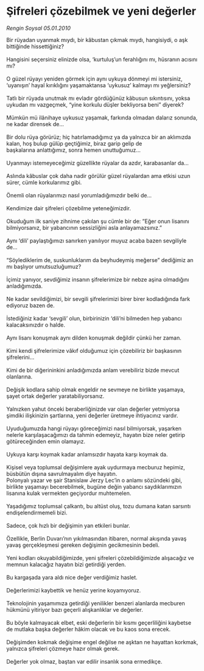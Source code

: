 # Şifreleri çözebilmek ve yeni değerler

*Rengin Soysal 05.01.2010*

<div class="yazi">Bir rüyadan uyanmak mıydı, bir kâbustan çıkmak mıydı, hangisiydi, o aşk bittiğinde hissettiğiniz? <br/><br/>Hangisini seçersiniz elinizde olsa, ‘kurtuluş’un ferahlığını mı, hüsranın acısını mı? <br/><br/>O güzel rüyayı yeniden görmek için aynı uykuya dönmeyi mi istersiniz, ‘uyanışın’ hayal kırıklığını yaşamaktansa ‘uykusuz’ kalmayı mı yeğlersiniz? <br/><br/>Tatlı bir rüyada unutmak mı evladır gördüğünüz kâbusun sıkıntısını, yoksa uykudan mı vazgeçmek, “yine korkulu düşler bekliyorsa beni” diyerek? <br/><br/>Mümkün mü ilânihaye uykusuz yaşamak, farkında olmadan dalarız sonunda, ne kadar dirensek de... <br/><br/>Bir dolu rüya görürüz; hiç hatırlamadığımız ya da yalnızca bir an aklımızda kalan, hoş bulup gülüp geçtiğimiz, biraz garip gelip de <br/>başkalarına anlattığımız, sonra hemen unuttuğumuz... <br/><br/>Uyanmayı istemeyeceğimiz güzellikte rüyalar da azdır, karabasanlar da... <br/><br/>Aslında kâbuslar çok daha nadir görülür güzel rüyalardan ama etkisi uzun sürer, cümle korkularımız gibi. <br/><br/>Önemli olan rüyalarımızı nasıl yorumladığımızdır belki de... <br/><br/>Kendimize dair şifreleri çözebilme yeteneğimizdir. <br/><br/>Okuduğum ilk saniye zihnime çakılan şu cümle bir de: ”Eğer onun lisanını bilmiyorsanız, bir yabancının sessizliğini asla anlayamazsınız.” <br/><br/>Aynı ‘dili’ paylaştığımızı sanırken yanılıyor muyuz acaba bazen sevgiliyle de... <br/><br/>“Söylediklerim de, suskunluklarım da beyhudeymiş meğerse” dediğimiz an mı başlıyor umutsuzluğumuz? <br/><br/>İçimiz yanıyor, sevdiğimiz insanın şifrelerimize bir nebze aşina olmadığını anladığımızda. <br/><br/>Ne kadar sevildiğimizi, bir sevgili şifrelerimizi birer birer kodladığında fark ediyoruz bazen de. <br/><br/>İstediğiniz kadar ‘sevgili’ olun, birbirinizin ‘dili’ni bilmeden hep yabancı kalacaksınızdır o halde. <br/><br/>Aynı lisanı konuşmak aynı dilden konuşmak değildir çünkü her zaman. <br/><br/>Kimi kendi şifrelerimize vâkıf olduğumuz için çözebiliriz bir başkasının şifrelerini... <br/><br/>Kimi de bir diğerininkini anladığımızda anlam verebiliriz bizde mevcut olanlarına. <br/><br/>Değişik kodlara sahip olmak engeldir ne sevmeye ne birlikte yaşamaya, şayet ortak değerler yaratabiliyorsanız. <br/><br/>Yalnızken yahut önceki beraberliğinizde var olan değerler yetmiyorsa şimdiki ilişkinizin şartlarına, yeni değerler üretmeye ihtiyacınız vardır. <br/><br/>Uyuduğumuzda hangi rüyayı göreceğimizi nasıl bilmiyorsak, yaşarken nelerle karşılaşacağımızı da tahmin edemeyiz, hayatın bize neler getirip götüreceğinden emin olamayız. <br/><br/>Uykuya karşı koymak kadar anlamsızdır hayata karşı koymak da. <br/><br/>Kişisel veya toplumsal değişimlere ayak uydurmaya mecburuz hepimiz, büsbütün dışına savrulmayalım diye hayatın. <br/>Polonyalı yazar ve şair Stanislaw Jerzy Lec’in o anlamı sözündeki gibi, birlikte yaşamayı becerebilmek, bugüne değin yabancı saydıklarımızın lisanına kulak vermekten geçiyordur muhtemelen. <br/><br/>Yaşadığımız toplumsal çalkantı, bu altüst oluş, tozu dumana katan sarsıntı endişelendirmemeli bizi. <br/><br/>Sadece, çok hızlı bir değişimin yan etkileri bunlar. <br/><br/>Özellikle, Berlin Duvarı’nın yıkılmasından itibaren, normal akışında yavaş yavaş gerçekleşmesi gereken değişimin gecikmesinin bedeli. <br/><br/>Yeni kodları okuyabildiğimizde, yeni şifreleri çözebildiğimizde alışacağız ve memnun kalacağız hayatın bizi getirdiği yerden. <br/><br/>Bu kargaşada yara aldı nice değer verdiğimiz haslet. <br/><br/>Değerlerimizi kaybettik ve henüz yerine koyamıyoruz. <br/><br/>Teknolojinin yaşamımıza getirdiği yenilikler benzeri alanlarda mecburen hükmünü yitiriyor bazı geçerli alışkanlıklar ve değerler. <br/><br/>Bu böyle kalmayacak elbet, eski değerlerin bir kısmı geçerliliğini kaybetse de mutlaka başka değerler hâkim olacak ve bu kaos sona erecek. <br/><br/>Değişimden kokmak değişime engel değilse ne aşktan ne hayattan korkmak, yalnızca şifreleri çözmeye hazır olmak gerek. <br/><br/>Değerler yok olmaz, baştan var edilir insanlık sona ermedikçe.
              </div>
